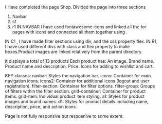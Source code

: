 I Have completed the page Shop.
Divided the page into three sections 
1. Navbar
2. c1
3. r1
IN NAVBAR I have used fontawesome icons and linked all the for pages with icons and connected all them together using <a>.


IN C1 , I have made filter sections using div, <label> and the css property flex.
IN R1, I have  used  different divs with class and   flex property to make boxes.Product images are linked relatively from the parent directory. 

 it displays a total of 13 products 
    Each product has:
    An image.
    Brand name.
    Product name and description.
     Price.
     Icons for adding to wishlist and cart.




KEY classes:
navbar: Styles the navigation bar.
icons: Container for main navigation icons.
icons2: Container for additional icons (logout and user registration).
filter-section: Container for filter options.
filter-group: Groups of filters within the filter section.
grid-container: Container for product items.
grid-item: Individual product item styling.
a1: Styles for product images and brand names.
d1: Styles for product details including name, description, price, and action icons.


Page is not fully responsive but resposnive to some extent.
